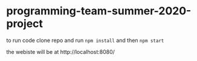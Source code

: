 # programming-team-summer-2020-project

to run code clone repo and run `npm install` and then `npm start`

the webiste will be at http://localhost:8080/
